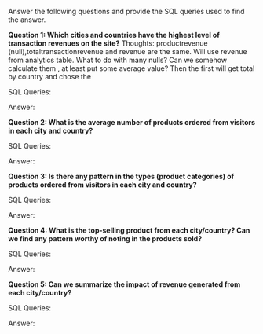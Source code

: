 Answer the following questions and provide the SQL queries used to find the answer.

    
**Question 1: Which cities and countries have the highest level of transaction revenues on the site?**
Thoughts: productrevenue (null),totaltransactionrevenue and revenue are the same. Will use revenue from analytics table. What to do with many nulls? Can we somehow calculate them , at least put some average value? Then the first will get total by country and chose the 

SQL Queries:



Answer:




**Question 2: What is the average number of products ordered from visitors in each city and country?**


SQL Queries:



Answer:





**Question 3: Is there any pattern in the types (product categories) of products ordered from visitors in each city and country?**


SQL Queries:



Answer:





**Question 4: What is the top-selling product from each city/country? Can we find any pattern worthy of noting in the products sold?**


SQL Queries:



Answer:





**Question 5: Can we summarize the impact of revenue generated from each city/country?**

SQL Queries:



Answer:







